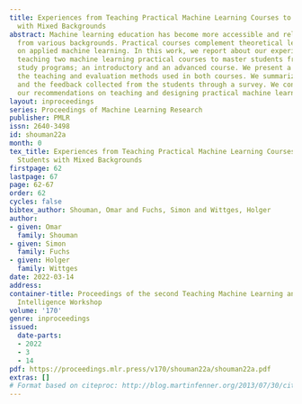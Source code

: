 ```yaml
---
title: Experiences from Teaching Practical Machine Learning Courses to Master’s Students
  with Mixed Backgrounds
abstract: Machine learning education has become more accessible and relevant to students
  from various backgrounds. Practical courses complement theoretical lectures by focusing
  on applied machine learning. In this work, we report about our experiences from
  teaching two machine learning practical courses to master students from different
  study programs; an introductory and an advanced course. We present a summary of
  the teaching and evaluation methods used in both courses. We summarize our experiences
  and the feedback collected from the students through a survey. We conclude with
  our recommendations on teaching and designing practical machine learning courses.
layout: inproceedings
series: Proceedings of Machine Learning Research
publisher: PMLR
issn: 2640-3498
id: shouman22a
month: 0
tex_title: Experiences from Teaching Practical Machine Learning Courses to Master’s
  Students with Mixed Backgrounds
firstpage: 62
lastpage: 67
page: 62-67
order: 62
cycles: false
bibtex_author: Shouman, Omar and Fuchs, Simon and Wittges, Holger
author:
- given: Omar
  family: Shouman
- given: Simon
  family: Fuchs
- given: Holger
  family: Wittges
date: 2022-03-14
address:
container-title: Proceedings of the second Teaching Machine Learning and Artificial
  Intelligence Workshop
volume: '170'
genre: inproceedings
issued:
  date-parts:
  - 2022
  - 3
  - 14
pdf: https://proceedings.mlr.press/v170/shouman22a/shouman22a.pdf
extras: []
# Format based on citeproc: http://blog.martinfenner.org/2013/07/30/citeproc-yaml-for-bibliographies/
---
```

